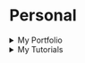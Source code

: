# Personal

<details>
  <summary>My Portfolio</summary>
  [ ] My Website - [https://ifeanyiomeata.com/](https://ifeanyiomeata.com/)
</details>

<details>
  <summary>My Tutorials</summary>
  [ ] Tutorials - [My Tutorials](https://github.com/omeatai/src-AI-Software/tree/main/)
</details>

